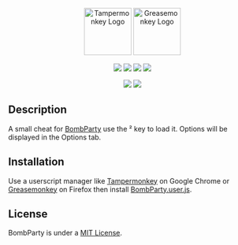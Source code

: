 <p align="center">
  <a href="https://chrome.google.com/webstore/detail/tampermonkey/dhdgffkkebhmkfjojejmpbldmpobfkfo?hl=en" target="blank"><img src="https://fiverr-res.cloudinary.com/images/t_main1,q_auto,f_auto/gigs/97710450/original/0803ce28a28918618dc463fa025d405fdc829820/write-a-tampermonkey-script.png" width="96" height="96" alt="Tampermonkey Logo" /></a>
  <a href="https://addons.mozilla.org/fr/firefox/addon/greasemonkey/" target="blank"><img src="https://upload.wikimedia.org/wikipedia/commons/thumb/f/fc/Greasemonkey.svg/220px-Greasemonkey.svg.png" width="96" height="96" alt="Greasemonkey Logo" /></a>
</p>

<p align="center">
  <a href="#"><img src="https://img.shields.io/github/license/myerffoeg/bombparty.svg?style=flat"/></a>
  <a href="https://www.codacy.com/app/myerffoeg/bombparty?utm_source=github.com&amp;utm_medium=referral&amp;utm_content=myerffoeg/bombparty&amp;utm_campaign=Badge_Grade"><img src="https://img.shields.io/codacy/grade/3e5f996f22bb4fb4a53e32dceb11d18c.svg"></a>
    <a href="https://www.paypal.me/myerffoeg"><img src="https://img.shields.io/badge/Donate-PayPal-ff3f59.svg"/></a>
  <a href="#"><img src="https://img.shields.io/github/downloads/myerffoeg/popsauce/total.svg"></a>
</p>

<p align="center">
  <a href="https://twitter.com/myerffoeg"><img src="https://img.shields.io/twitter/follow/myerffoeg.svg?style=social&label=Follow"></a>
  <a href="https://github.com/myerffoeg"><img src="https://img.shields.io/github/followers/myerffoeg.svg?label=Follow&style=social"></a>
</p>

## Description
A small cheat for [BombParty](http://bombparty.sparklinlabs.com/) use the ² key to load it. Options will be displayed in the Options tab.

## Installation
Use a userscript manager like [Tampermonkey](https://chrome.google.com/webstore/detail/tampermonkey/dhdgffkkebhmkfjojejmpbldmpobfkfo?hl=en) on Google Chrome or [Greasemonkey](https://upload.wikimedia.org/wikipedia/commons/thumb/f/fc/Greasemonkey.svg/220px-Greasemonkey.svg.png) on Firefox then install [BombParty.user.js](BombParty.user.js).

## License
BombParty is under a [MIT License](LICENSE.md).